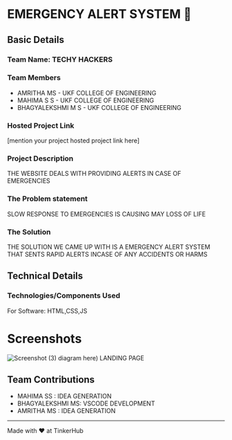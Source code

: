 #   EMERGENCY ALERT SYSTEM 🎯


## Basic Details
### Team Name: TECHY HACKERS


### Team Members
- AMRITHA MS - UKF COLLEGE OF ENGINEERING
- MAHIMA S S - UKF COLLEGE OF ENGINEERING
- BHAGYALEKSHMI M S - UKF COLLEGE OF ENGINEERING

### Hosted Project Link
[mention your project hosted project link here]

### Project Description
THE WEBSITE DEALS WITH PROVIDING ALERTS IN CASE OF EMERGENCIES

### The Problem statement
SLOW RESPONSE TO EMERGENCIES IS CAUSING MAY LOSS OF LIFE

### The Solution
THE SOLUTION WE CAME UP WITH IS A EMERGENCY ALERT SYSTEM THAT SENTS RAPID ALERTS INCASE OF ANY ACCIDENTS OR HARMS

## Technical Details
### Technologies/Components Used
For Software:
HTML,CSS,JS




# Screenshots 

![Screenshot (3)](https://github.com/user-attachments/assets/611ea783-596c-414d-94b3-702d107a344f)
 diagram here)
LANDING PAGE



## Team Contributions
- MAHIMA SS : IDEA GENERATION
- BHAGYALEKSHMI MS: VSCODE DEVELOPMENT
- AMRITHA MS : IDEA GENERATION

---
Made with ❤️ at TinkerHub
